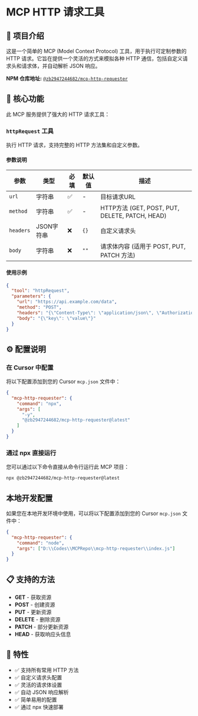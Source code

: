 # MCP HTTP 请求工具

## 📖 项目介绍

这是一个简单的 MCP (Model Context Protocol) 工具，用于执行可定制参数的 HTTP 请求。它旨在提供一个灵活的方式来模拟各种 HTTP 通信，包括自定义请求头和请求体，并自动解析 JSON 响应。

**NPM 仓库地址:** [`@zb2947244682/mcp-http-requester`](https://www.npmjs.com/package/@zb2947244682/mcp-http-requester)

## 🚀 核心功能

此 MCP 服务提供了强大的 HTTP 请求工具：

### `httpRequest` 工具

执行 HTTP 请求，支持完整的 HTTP 方法集和自定义参数。

#### 参数说明

| 参数 | 类型 | 必填 | 默认值 | 描述 |
|------|------|------|--------|------|
| `url` | 字符串 | ✅ | - | 目标请求URL |
| `method` | 字符串 | ✅ | - | HTTP方法 (GET, POST, PUT, DELETE, PATCH, HEAD) |
| `headers` | JSON字符串 | ❌ | `{}` | 自定义请求头 |
| `body` | 字符串 | ❌ | `""` | 请求体内容 (适用于 POST, PUT, PATCH 方法) |

#### 使用示例

```json
{
  "tool": "httpRequest",
  "parameters": {
    "url": "https://api.example.com/data",
    "method": "POST",
    "headers": "{\"Content-Type\": \"application/json\", \"Authorization\": \"Bearer YOUR_TOKEN\"}",
    "body": "{\"key\": \"value\"}"
  }
}
```

## ⚙️ 配置说明

### 在 Cursor 中配置

将以下配置添加到您的 Cursor `mcp.json` 文件中：

```json
{
  "mcp-http-requester": {
    "command": "npx",
    "args": [
      "-y",
      "@zb2947244682/mcp-http-requester@latest"
    ]
  }
}
```

### 通过 npx 直接运行

您可以通过以下命令直接从命令行运行此 MCP 项目：

```bash
npx @zb2947244682/mcp-http-requester@latest
```

## 本地开发配置

如果您在本地开发环境中使用，可以将以下配置添加到您的 Cursor `mcp.json` 文件中：

```json
{
  "mcp-http-requester": {
    "command": "node",
    "args": ["D:\\Codes\\MCPRepo\\mcp-http-requester\\index.js"]
  }
}
```

## 📋 支持的方法

- **GET** - 获取资源
- **POST** - 创建资源
- **PUT** - 更新资源
- **DELETE** - 删除资源
- **PATCH** - 部分更新资源
- **HEAD** - 获取响应头信息

## 🔧 特性

- ✅ 支持所有常用 HTTP 方法
- ✅ 自定义请求头配置
- ✅ 灵活的请求体设置
- ✅ 自动 JSON 响应解析
- ✅ 简单易用的配置
- ✅ 通过 npx 快速部署

